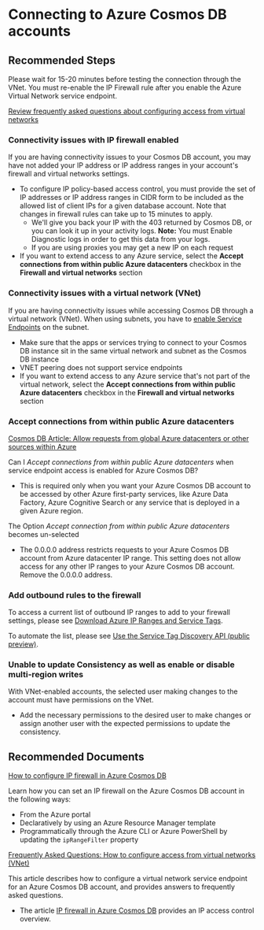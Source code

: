 <properties
    pageTitle="IP filter"
      description="Troubleshoot CosmosDB firewall connectivity issues"
    service="microsoft.documentdb"
    resource="databaseAccounts"
    authors="jimsch"
    ms.author="jimsch"
    selfHelpType="generic"
    supportTopicIds="32675639"
    resourceTags=""
    productPesIds="15585"
    cloudEnvironments="public,fairfax,blackforest,mooncake, usnat, ussec"
    articleId="cosmosdb-ipfilter"
    displayOrder="25"
    category="Administration"
    ownershipId="AzureData_AzureCosmosDB"
/>

# Connecting to Azure Cosmos DB accounts  

## **Recommended Steps**

Please wait for 15-20 minutes before testing the connection through the VNet. You must re-enable the IP Firewall rule after you enable the Azure Virtual Network service endpoint.  

[Review frequently asked questions about configuring access from virtual networks](https://docs.microsoft.com/azure/cosmos-db/vnet-service-endpoint)  

### **Connectivity issues with IP firewall enabled**

If you are having connectivity issues to your Cosmos DB account, you may have not added your IP address or IP address ranges in your account's firewall and virtual networks settings.

* To configure IP policy-based access control, you must provide the set of IP addresses or IP address ranges in CIDR form to be included as the allowed list of client IPs for a given database account. Note that changes in firewall rules can take up to 15 minutes to apply.
  * We'll give you back your IP with the 403 returned by Cosmos DB, or you can look it up in your activity logs.
**Note:** You must Enable Diagnostic logs in order to get this data from your logs.
  * If you are using proxies you may get a new IP on each request
* If you want to extend access to any Azure service, select the **Accept connections from within public Azure datacenters** checkbox in the **Firewall and virtual networks** section  

### **Connectivity issues with a virtual network (VNet)**

If you are having connectivity issues while accessing Cosmos DB through a virtual network (VNet). When using subnets, you have to [enable Service Endpoints](https://docs.microsoft.com/azure/cosmos-db/vnet-service-endpoint) on the subnet.

* Make sure that the apps or services trying to connect to your Cosmos DB instance sit in the same virtual network and subnet as the Cosmos DB instance  
* VNET peering does not support service endpoints
* If you want to extend access to any Azure service that's not part of the virtual network, select the **Accept connections from within public Azure datacenters** checkbox in the **Firewall and virtual networks** section  

### **Accept connections from within public Azure datacenters**

[Cosmos DB Article: Allow requests from global Azure datacenters or other sources within Azure](https://docs.microsoft.com/azure/cosmos-db/how-to-configure-firewall#allow-requests-from-global-azure-datacenters-or-other-sources-within-azure)  

Can I *Accept connections from within public Azure datacenters* when service endpoint access is enabled for Azure Cosmos DB?

* This is required only when you want your Azure Cosmos DB account to be accessed by other Azure first-party services, like Azure Data Factory, Azure Cognitive Search or any service that is deployed in a given Azure region.  

The Option *Accept connection from within public Azure datacenters* becomes un-selected

* The 0.0.0.0 address restricts requests to your Azure Cosmos DB account from Azure datacenter IP range. This setting does not allow access for any other IP ranges to your Azure Cosmos DB account. Remove the 0.0.0.0 address.  

### **Add outbound rules to the firewall**

To access a current list of outbound IP ranges to add to your firewall settings, please see [Download Azure IP Ranges and Service Tags](https://www.microsoft.com/download/details.aspx?id=56519).

To automate the list, please see [Use the Service Tag Discovery API (public preview)](https://docs.microsoft.com/azure/virtual-network/service-tags-overview#use-the-service-tag-discovery-api-public-preview).

### **Unable to update Consistency as well as enable or disable multi-region writes**

With VNet-enabled accounts, the selected user making changes to the account must have permissions on the VNet.

* Add the necessary permissions to the desired user to make changes or assign another user with the expected permissions to update the consistency.

## **Recommended Documents**  

[How to configure IP firewall in Azure Cosmos DB](https://docs.microsoft.com/azure/cosmos-db/how-to-configure-firewall)

Learn how you can set an IP firewall on the Azure Cosmos DB account in the following ways:

* From the Azure portal
* Declaratively by using an Azure Resource Manager template
* Programmatically through the Azure CLI or Azure PowerShell by updating the `ipRangeFilter` property  

[Frequently Asked Questions: How to configure access from virtual networks (VNet)](https://docs.microsoft.com/azure/cosmos-db/how-to-configure-vnet-service-endpoint)

This article describes how to configure a virtual network service endpoint for an Azure Cosmos DB account, and provides answers to frequently asked questions.  

* The article [IP firewall in Azure Cosmos DB](https://docs.microsoft.com/azure/cosmos-db/firewall-support) provides an IP access control overview.
